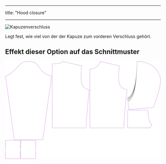 - - -
title: "Hood closure"
- - -

![Kapuzenverschluss](./hoodclosure.svg)

Legt fest, wie viel von der der Kapuze zum vorderen Verschluss gehört.

## Effekt dieser Option auf das Schnittmuster

![Dieses Bild zeigt den Effekt dieser Option, indem es mehrere Varianten überlagert, die einen anderen Wert für diese Option haben](huey_hoodclosure_sample.svg "Effect of this option on the pattern")
